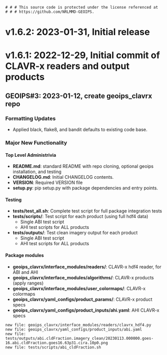     # # # This source code is protected under the license referenced at
    # # # https://github.com/NRLMMD-GEOIPS.

# v1.6.2: 2023-01-31, Initial release

# v1.6.1: 2022-12-29, Initial commit of CLAVR-x readers and output products
## GEOIPS#3: 2023-01-12, create geoips_clavrx repo
### Formatting Updates
* Applied black, flake8, and bandit defaults to existing code base.
### Major New Functionality
#### Top Level Administrivia
* **README.md**: standard README with repo cloning, optional geoips installation,
  and testing
* **CHANGELOG.md**: Initial CHANGELOG contents.
* **VERSION**: Required VERSION file
* **setup.py**: pip setup.py with package dependencies and entry points.
#### Testing
* **tests/test_all.sh**: Complete test script for full package integration tests
* **tests/scripts/**: Test script for each product (using full hdf4 data)
  * Single ABI test script
  * AHI test scripts for ALL products
* **tests/outputs/**: Test clean imagery output for each product
  * Single ABI test script
  * AHI test scripts for ALL products
#### Package modules
* **geoips_clavrx/interface_modules/readers/**: CLAVR-x hdf4 reader, for ABI and AHI
* **geoips_clavrx/interface_modules/algorithms/**: CLAVR-x products (apply ranges)
* **geoips_clavrx/interface_modules/user_colormaps/**: CLAVR-x colormaps
* **geoips_clavrx/yaml_configs/product_params/**: CLAVR-x product specs
* **geoips_clavrx/yaml_configs/product_inputs/ahi.yaml**: AHI CLAVR-x specs
```
new file: geoips_clavrx/interface_modules/readers/clavrx_hdf4.py
new file: geoips_clavrx/yaml_configs/product_inputs/abi.yaml
new file: tests/outputs/abi.cldFraction.imagery_clean/20230113.000000.goes-16.abi.cldFraction.goes16.63p31.cira.10p0.png
new file: tests/scripts/abi_cldFraction.sh
```

